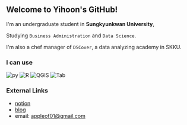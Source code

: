 ## Welcome to Yihoon's GitHub!
I'm an undergraduate student in **Sungkyunkwan University**,

Studying `Business Administration` and `Data Science`.

I'm also a chef manager of `DSCover`, a data analyzing academy in SKKU.
### I can use
![py](https://img.shields.io/badge/-Python-F08027)
![R](https://img.shields.io/badge/-R-76AADB)
![QGIS](https://img.shields.io/badge/-QGIS-76A32A)
![Tab](https://img.shields.io/badge/-Tableau-468CBB)


### External Links
* [notion](https://yihoon.notion.site/Portfolio-4157016c7b5f4fddb292f2bff9f37d65)
* [blog](https://blog.naver.com/appleof01)
* email: appleof01@gmail.com
